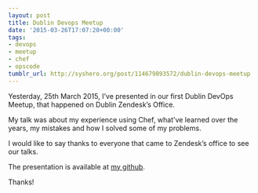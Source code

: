 ```yaml
---
layout: post
title: Dublin Devops Meetup
date: '2015-03-26T17:07:20+00:00'
tags:
- devops
- meetup
- chef
- opscode
tumblr_url: http://syshero.org/post/114679893572/dublin-devops-meetup
---
```

Yesterday, 25th March 2015, I’ve presented in our first Dublin DevOps Meetup, that happened on Dublin Zendesk’s Office.

My talk was about my experience using Chef, what’ve learned over the years, my mistakes and how I solved some of my problems.

I would like to say thanks to everyone that came to Zendesk’s office to see our talks.

The presentation is available at [my github](https://github.com/caquino/talks).

Thanks!
